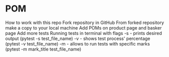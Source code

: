# POM
How to work with this repo
Fork repository in GitHub
From forked repository make a copy to your local machine
Add POMs on product page and basker page
Add more tests
Running tests in terminal with flags
-s - prints desired output (pytest -s test_file_name)
-v - shows test process' percentage (pytest -v test_file_name)
-m - allows to run tests with specific marks (pytest -m mark_title test_file_name)
